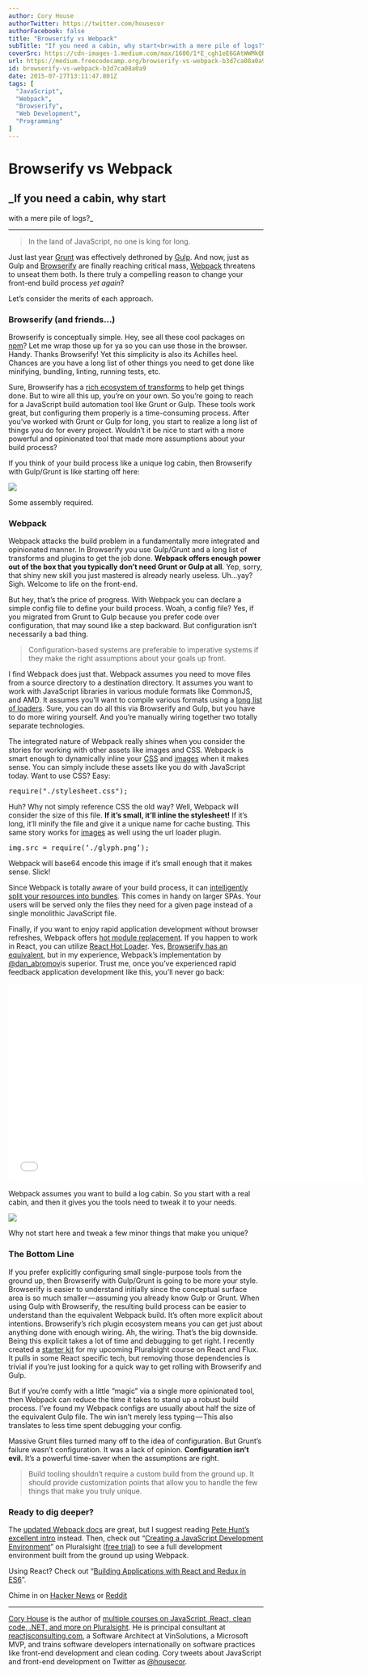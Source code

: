 ```yaml
---
author: Cory House
authorTwitter: https://twitter.com/housecor
authorFacebook: false
title: "Browserify vs Webpack"
subTitle: "If you need a cabin, why start<br>with a mere pile of logs?"
coverSrc: https://cdn-images-1.medium.com/max/1600/1*E_cgh1eE6GAtWWMkQRc-3Q.jpeg
url: https://medium.freecodecamp.org/browserify-vs-webpack-b3d7ca08a0a9
id: browserify-vs-webpack-b3d7ca08a0a9
date: 2015-07-27T13:11:47.801Z
tags: [
  "JavaScript",
  "Webpack",
  "Browserify",
  "Web Development",
  "Programming"
]
---
```

# Browserify vs Webpack

## _If you need a cabin, why start  
with a mere pile of logs?_



















* * *







> In the land of JavaScript, no one is king for long.

Just last year [Grunt](http://www.gruntjs.com) was effectively dethroned by [Gulp](http://gulpjs.com/). And now, just as Gulp and [Browserify](http://browserify.org/) are finally reaching critical mass, [Webpack](http://webpack.github.io/) threatens to unseat them both. Is there truly a compelling reason to change your front-end build process _yet again_?

Let’s consider the merits of each approach.

### Browserify (and friends…)

Browserify is conceptually simple. Hey, see all these cool packages on [npm](http://npmjs.org)? Let me wrap those up for ya so you can use those in the browser. Handy. Thanks Browserify! Yet this simplicity is also its Achilles heel. Chances are you have a long list of other things you need to get done like minifying, bundling, linting, running tests, etc.

Sure, Browserify has a [rich ecosystem of transforms](https://github.com/substack/node-browserify/wiki/list-of-transforms) to help get things done. But to wire all this up, you’re on your own. So you’re going to reach for a JavaScript build automation tool like Grunt or Gulp. These tools work great, but configuring them properly is a time-consuming process. After you’ve worked with Grunt or Gulp for long, you start to realize a long list of things you do for every project. Wouldn’t it be nice to start with a more powerful and opinionated tool that made more assumptions about your build process?

If you think of your build process like a unique log cabin, then Browserify with Gulp/Grunt is like starting off here:



![](https://cdn-images-1.medium.com/max/1600/1*E_cgh1eE6GAtWWMkQRc-3Q.jpeg)

Some assembly required.



### Webpack

Webpack attacks the build problem in a fundamentally more integrated and opinionated manner. In Browserify you use Gulp/Grunt and a long list of transforms and plugins to get the job done. **Webpack offers enough power out of the box that you typically don’t need Grunt or Gulp at all**. Yep, sorry, that shiny new skill you just mastered is already nearly useless. Uh…yay? Sigh. Welcome to life on the front-end.

But hey, that’s the price of progress. With Webpack you can declare a simple config file to define your build process. Woah, a config file? Yes, if you migrated from Grunt to Gulp because you prefer code over configuration, that may sound like a step backward. But configuration isn’t necessarily a bad thing.

> Configuration-based systems are preferable to imperative systems if they make the right assumptions about your goals up front.

I find Webpack does just that. Webpack assumes you need to move files from a source directory to a destination directory. It assumes you want to work with JavaScript libraries in various module formats like CommonJS, and AMD. It assumes you’ll want to compile various formats using a [long list of loaders](https://www.npmjs.com/search?q=webpack+loader). Sure, you can do all this via Browserify and Gulp, but you have to do more wiring yourself. And you’re manually wiring together two totally separate technologies.

The integrated nature of Webpack really shines when you consider the stories for working with other assets like images and CSS. Webpack is smart enough to dynamically inline your [CSS](http://webpack.github.io/docs/stylesheets.html) and [images](https://github.com/webpack/url-loader) when it makes sense. You can simply include these assets like you do with JavaScript today. Want to use CSS? Easy:

<pre name="a3bd" id="a3bd" class="graf graf--pre graf-after--p">require("./stylesheet.css");</pre>

Huh? Why not simply reference CSS the old way? Well, Webpack will consider the size of this file. **If it’s small, it’ll inline the stylesheet!** If it’s long, it’ll minify the file and give it a unique name for cache busting. This same story works for [images](https://github.com/webpack/url-loader) as well using the url loader plugin.

<pre name="0366" id="0366" class="graf graf--pre graf-after--p">img.src = require(‘./glyph.png’);</pre>

Webpack will base64 encode this image if it’s small enough that it makes sense. Slick!

Since Webpack is totally aware of your build process, it can [intelligently split your resources into bundles](http://webpack.github.io/docs/code-splitting.html). This comes in handy on larger SPAs. Your users will be served only the files they need for a given page instead of a single monolithic JavaScript file.

Finally, if you want to enjoy rapid application development without browser refreshes, Webpack offers [hot module replacement](http://webpack.github.io/docs/hot-module-replacement.html). If you happen to work in React, you can utilize [React Hot Loader](https://github.com/gaearon/react-hot-loader). Yes, [Browserify has an equivalent](https://github.com/milankinen/livereactload), but in my experience, Webpack’s implementation by [@dan_abromov](http://www.twitter.com/dan_abramov)is superior. Trust me, once you’ve experienced rapid feedback application development like this, you’ll never go back:





<iframe data-width="854" data-height="480" width="700" height="393" src="/media/13b373517ecb49243036ffefb9c20f7f?postId=b3d7ca08a0a9" data-media-id="13b373517ecb49243036ffefb9c20f7f" allowfullscreen="" frameborder="0"></iframe>





Webpack assumes you want to build a log cabin. So you start with a real cabin, and then it gives you the tools need to tweak it to your needs.



![](https://cdn-images-1.medium.com/max/1600/1*YW70wmIr2R3tb5Xtec2giw.jpeg)

Why not start here and tweak a few minor things that make you unique?



### The Bottom Line

If you prefer explicitly configuring small single-purpose tools from the ground up, then Browserify with Gulp/Grunt is going to be more your style. Browserify is easier to understand initially since the conceptual surface area is so much smaller — assuming you already know Gulp or Grunt. When using Gulp with Browserify, the resulting build process can be easier to understand than the equivalent Webpack build. It’s often more explicit about intentions. Browserify’s rich plugin ecosystem means you can get just about anything done with enough wiring. Ah, the wiring. That’s the big downside. Being this explicit takes a lot of time and debugging to get right. I recently created a [starter kit](https://github.com/coryhouse/react-flux-starter-kit) for my upcoming Pluralsight course on React and Flux. It pulls in some React specific tech, but removing those dependencies is trivial if you’re just looking for a quick way to get rolling with Browserify and Gulp.

But if you’re comfy with a little “magic” via a single more opinionated tool, then Webpack can reduce the time it takes to stand up a robust build process. I’ve found my Webpack configs are usually about half the size of the equivalent Gulp file. The win isn’t merely less typing — This also translates to less time spent debugging your config.

Massive Grunt files turned many off to the idea of configuration. But Grunt’s failure wasn’t configuration. It was a lack of opinion. **Configuration isn’t evil.** It’s a powerful time-saver when the assumptions are right.

> Build tooling shouldn’t require a custom build from the ground up. It should provide customization points that allow you to handle the few things that make you truly unique.

### Ready to dig deeper?

The [updated Webpack docs](https://webpack.js.org) are great, but I suggest reading [Pete Hunt’s excellent intro](https://github.com/petehunt/webpack-howto) instead. Then, check out “[Creating a JavaScript Development Environment](https://app.pluralsight.com/library/courses/javascript-development-environment)” on Pluralsight ([free trial](https://billing.pluralsight.com/individual/checkout/account-details?sku=IND-Y-PLUS-FT)) to see a full development environment built from the ground up using Webpack.

Using React? Check out “[Building Applications with React and Redux in ES6](https://app.pluralsight.com/library/courses/react-redux-react-router-es6)”.

Chime in on [Hacker News](https://news.ycombinator.com/item?id=9954973) or [Reddit](https://www.reddit.com/r/javascript/comments/3erss1/browserify_vs_webpack/)











* * *







[Cory House](https://twitter.com/housecor) is the author of [multiple courses on JavaScript, React, clean code, .NET, and more on Pluralsight](http://pluralsight.com/author/cory-house). He is principal consultant at [reactjsconsulting.com](http://www.reactjsconsulting.com), a Software Architect at VinSolutions, a Microsoft MVP, and trains software developers internationally on software practices like front-end development and clean coding. Cory tweets about JavaScript and front-end development on Twitter as [@housecor](http://www.twitter.com/housecor).








